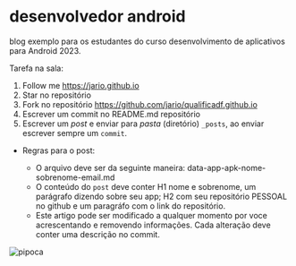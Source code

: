 # desenvolvedor android
blog exemplo para os estudantes do curso desenvolvimento de aplicativos para Android 2023.

Tarefa na sala:

1. Follow me <https://jario.github.io>
2. Star no repositório
3. Fork no repositório <https://github.com/jario/qualificadf.github.io>
4. Escrever um commit no README.md repositório
5. Escrever um *post* e enviar para *pasta* (diretório) `_posts`, ao enviar escrever sempre um `commit`.

  * Regras para o post:
  
    * O arquivo deve ser da seguinte maneira: data-app-apk-nome-sobrenome-email.md 
    * O conteúdo do `post` deve conter H1 nome e sobrenome, um parágrafo dizendo sobre seu app; H2 com seu repositório PESSOAL no github e um paragráfo com o link do repositório. 
    * Este artigo pode ser modificado a qualquer momento por voce acrescentando e removendo informações. Cada alteração deve conter uma descrição no commit.
    


![pipoca](https://github.com/denise-231/qualificadf.github.io/assets/142272445/443c927c-29ae-429b-89d0-5b12b5f5c130)
